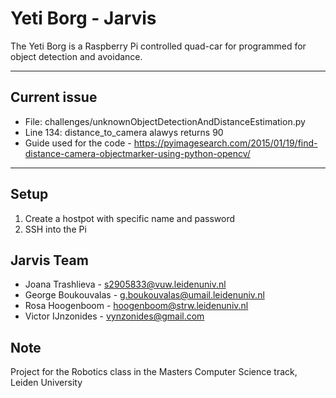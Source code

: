 # Yeti Borg - Jarvis

The Yeti Borg is a Raspberry Pi controlled quad-car for programmed for object detection and avoidance. 

---
## Current issue

* File: challenges/unknownObjectDetectionAndDistanceEstimation.py
* Line 134: distance_to_camera alawys returns 90
* Guide used for the code - https://pyimagesearch.com/2015/01/19/find-distance-camera-objectmarker-using-python-opencv/

---

## Setup

1. Create a hostpot with specific name and password
2. SSH into the Pi

## Jarvis Team

- Joana Trashlieva - s2905833@vuw.leidenuniv.nl 
- George Boukouvalas - g.boukouvalas@umail.leidenuniv.nl 
- Rosa Hoogenboom - hoogenboom@strw.leidenuniv.nl
- Victor IJnzonides - vynzonides@gmail.com

## Note
Project for the Robotics class in the Masters Computer Science track, Leiden University